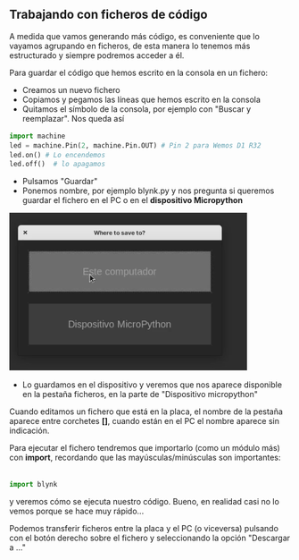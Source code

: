 ## Trabajando con ficheros de código

A medida que vamos generando más código, es conveniente que lo vayamos agrupando en ficheros, de esta manera lo tenemos más estructurado y siempre podremos acceder a él.

Para guardar el código que hemos escrito en la consola en un fichero:

* Creamos un nuevo fichero
* Copiamos y pegamos las líneas que hemos escrito en la consola
* Quitamos el símbolo de la consola, por ejemplo con "Buscar y reemplazar". Nos queda así

```python
import machine
led = machine.Pin(2, machine.Pin.OUT) # Pin 2 para Wemos D1 R32
led.on() # Lo encendemos
led.off()  # lo apagamos

```

* Pulsamos "Guardar" 
* Ponemos nombre, por ejemplo blynk.py y nos pregunta si queremos guardar el fichero en el PC o en el **dispositivo Micropython**

![](./images/thonny_fichero_local_placa.png)

* Lo guardamos en el dispositivo y veremos que nos aparece disponible en la pestaña ficheros, en la parte de "Dispositivo micropython"

Cuando editamos un fichero que está en la placa, el nombre de la pestaña aparece entre corchetes **[]**, cuando están en el PC el nombre aparece sin indicación.

Para ejecutar el fichero tendremos que importarlo (como un módulo más) con __import__, recordando que las mayúsculas/minúsculas son importantes:

```python

import blynk
```

y veremos cómo se ejecuta nuestro código. Bueno, en realidad casi no lo vemos porque se hace muy rápido...

Podemos transferir ficheros entre la placa y el PC (o viceversa) pulsando con el botón derecho sobre el fichero y seleccionando la opción "Descargar a ..."

